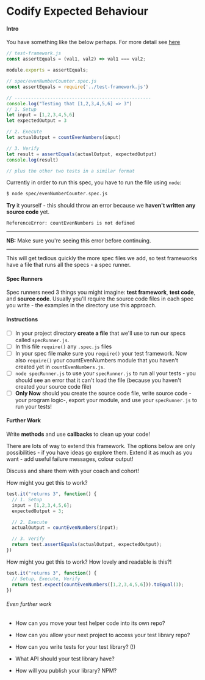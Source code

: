 # Codify Expected Behaviour

#### Intro

You have something like the below perhaps. For more detail see [here](./_examples/a-simple-test-framework)

```js
// test-framework.js
const assertEquals = (val1, val2) => val1 === val2;

module.exports = assertEquals;
```
```js
// spec/evenNumberCounter.spec.js
const assertEquals = require('../test-framework.js')

// --------------------------------------------------
console.log("Testing that [1,2,3,4,5,6] => 3")
// 1. Setup
let input = [1,2,3,4,5,6]
let expectedOutput = 3

// 2. Execute
let actualOutput = countEvenNumbers(input)

// 3. Verify
let result = assertEquals(actualOutput, expectedOutput)
console.log(result)

// plus the other two tests in a similar format
```

Currently in order to run this spec, you have to run the file using `node`:
```sh
$ node spec/evenNumberCounter.spec.js
```

**Try** it yourself - this should throw an error because we **haven't written any source code** yet.

```sh
ReferenceError: countEvenNumbers is not defined
```

---
**NB:** Make sure you're seeing this error before continuing.

---

This will get tedious quickly the more spec files we add, so test frameworks have a file that runs all the specs - a spec runner.

#### Spec Runners

Spec runners need 3 things you might imagine: **test framework**, **test code**, and **source code**. Usually you'll require the source code files in each spec you write - the examples in the directory use this approach.

#### Instructions

- [ ] In your project directory **create a file** that we'll use to run our specs called `specRunner.js`.
- [ ] In this file `require()` any `.spec.js` files
- [ ] In your spec file make sure you `require()` your test framework. Now also `require()` your countEvenNumbers module that you haven't created yet in `countEvenNumbers.js`.
- [ ] `node specRunner.js` to use your `specRunner.js` to run all your tests  - you should see an error that it can't load the file (because you haven't created your source code file)
- [ ] **Only Now** should you create the source code file, write source code -your program logic-, export your module, and use your `specRunner.js` to run your tests!

#### Further Work


Write **methods** and use **callbacks** to clean up your code!

There are lots of way to extend this framework. The options below are only possibilities - if you have ideas go explore them. Extend it as much as you want - add useful failure messages, colour output!

Discuss and share them with your coach and cohort!

How might you get this to work?
```js
test.it("returns 3", function() {
  // 1. Setup
  input = [1,2,3,4,5,6];
  expectedOutput = 3;

  // 2. Execute
  actualOutput = countEvenNumbers(input);

  // 3. Verify
  return test.assertEquals(actualOutput, expectedOutput);
})
```

How might you get this to work? How lovely and readable is this?!

```js
test.it("returns 3", function() {
  // Setup, Execute, Verify
  return test.expect(countEvenNumbers([1,2,3,4,5,6])).toEqual(3);
})
```

###### Even further work

* How can you move your test helper code into its own repo?

* How can you allow your next project to access your test library repo?

* How can you write tests for your test library? (!)

* What API should your test library have?

* How will you publish your library? NPM?
